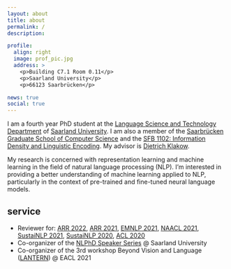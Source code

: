 ```yaml
---
layout: about
title: about
permalink: /
description: 

profile:
  align: right
  image: prof_pic.jpg
  address: >
    <p>Building C7.1 Room 0.11</p>
    <p>Saarland University</p>
    <p>66123 Saarbrücken</p>

news: true
social: true
---
```


I am a fourth year PhD student at the [Language Science and Technology Department](https://www.uni-saarland.de/en/department/lst.html) of [Saarland University](https://www.uni-saarland.de/en/home.html). I am also a member of the [Saarbrücken Graduate School of Computer Science](https://www.graduateschool-computerscience.de/) and the [SFB 1102: Information Density and Linguistic Encoding](http://www.sfb1102.uni-saarland.de/). My advisor is [Dietrich Klakow](https://scholar.google.de/citations?user=_HtGYmoAAAAJ&hl=en&oi=ao).

My research is concerned with representation learning and machine learning in the field of natural language processing (NLP). I’m interested in providing a better understanding of machine learning applied to NLP, particularly in the context of pre-trained and fine-tuned neural language models.

## service

- Reviewer for: [ARR 2022](https://aclrollingreview.org/), [ARR 2021](https://aclrollingreview.org/), [EMNLP 2021](https://2021.emnlp.org/), [NAACL 2021](https://2021.naacl.org/), [SustaiNLP 2021](https://sites.google.com/view/sustainlp2021/home), [SustaiNLP 2020](https://sites.google.com/view/sustainlp2020/home), [ACL 2020](https://acl2020.org/)
- Co-organizer of the [NLPhD Speaker Series](https://sites.google.com/view/nlphd-saar/startseite) @ Saarland University
- Co-organizer of the 3rd workshop Beyond Vision and Language ([LANTERN](https://aclanthology.org/2021.lantern-1.0/)) @ EACL 2021


